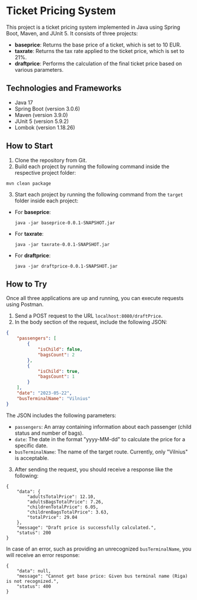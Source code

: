 # Ticket Pricing System

This project is a ticket pricing system implemented in Java using Spring Boot, Maven, and JUnit 5. It consists of three projects:

- **baseprice**: Returns the base price of a ticket, which is set to 10 EUR.
- **taxrate**: Returns the tax rate applied to the ticket price, which is set to 21%.
- **draftprice**: Performs the calculation of the final ticket price based on various parameters.

## Technologies and Frameworks

- Java 17
- Spring Boot (version 3.0.6)
- Maven (version 3.9.0)
- JUnit 5 (version 5.9.2)
- Lombok (version 1.18.26)

## How to Start

1. Clone the repository from Git.
2. Build each project by running the following command inside the respective project folder:
```
mvn clean package
```
3. Start each project by running the following command from the `target` folder inside each project:
- For **baseprice**:

  ```
  java -jar baseprice-0.0.1-SNAPSHOT.jar
  ```

- For **taxrate**:

  ```
  java -jar taxrate-0.0.1-SNAPSHOT.jar
  ```

- For **draftprice**:

  ```
  java -jar draftprice-0.0.1-SNAPSHOT.jar
  ```

## How to Try

Once all three applications are up and running, you can execute requests using Postman.

1. Send a POST request to the URL `localhost:8080/draftPrice`.
2. In the body section of the request, include the following JSON:

```json
{
    "passengers": [
        {
            "isChild": false,
            "bagsCount": 2
        },
        {
            "isChild": true,
            "bagsCount": 1
        }
    ],
    "date": "2023-05-22",
    "busTerminalName": "Vilnius"
}
```
The JSON includes the following parameters:

- `passengers`: An array containing information about each passenger (child status and number of bags).
- `date`: The date in the format "yyyy-MM-dd" to calculate the price for a specific date.
- `busTerminalName`: The name of the target route. Currently, only "Vilnius" is acceptable.

3. After sending the request, you should receive a response like the following:
```
{
    "data": {
        "adultsTotalPrice": 12.10,
        "adultsBagsTotalPrice": 7.26,
        "childrenTotalPrice": 6.05,
        "childrenBagsTotalPrice": 3.63,
        "totalPrice": 29.04
    },
    "message": "Draft price is successfully calculated.",
    "status": 200
}
```
In case of an error, such as providing an unrecognized `busTerminalName`, you will receive an error response:
```
{
    "data": null,
    "message": "Cannot get base price: Given bus terminal name (Riga) is not recognized.",
    "status": 400
}
```

